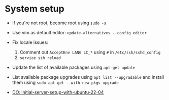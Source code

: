 # System setup

- If you're not root, become root using `sudo -s`
- Use vim as default editor: `update-alternatives --config editor`
- Fix locale issues:

  1. Comment out `AcceptEnv LANG LC_*` using `#` in `/etc/ssh/sshd_config`
  2. `service ssh reload`

- Update the list of available packages using `apt-get update`
- List available package upgrades using `apt list --upgradable` and install them using `sudo apt-get --with-new-pkgs upgrade`
- [DO: initial-server-setup-with-ubuntu-22-04](https://www.digitalocean.com/community/tutorials/initial-server-setup-with-ubuntu-22-04)
